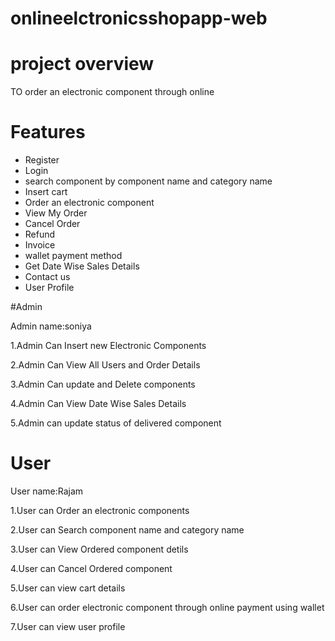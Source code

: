 # onlineelctronicsshopapp-web
# project overview
TO order an electronic component through online
# Features
* Register
* Login
* search component by component name and category name 
* Insert cart
* Order an electronic component
* View My Order
* Cancel Order
* Refund
* Invoice
* wallet payment method
* Get Date Wise Sales Details
* Contact us
* User Profile


#Admin

Admin name:soniya

1.Admin Can Insert new Electronic Components

2.Admin Can View All Users and Order Details

3.Admin Can update and Delete components

4.Admin Can View Date Wise Sales Details

5.Admin can update status of delivered component 
# User
User name:Rajam

1.User can Order an electronic components

2.User can Search component name and category name 

3.User can View  Ordered component detils

4.User can Cancel Ordered component

5.User can view cart details

6.User can order electronic component through online payment using wallet 

7.User can view user profile
